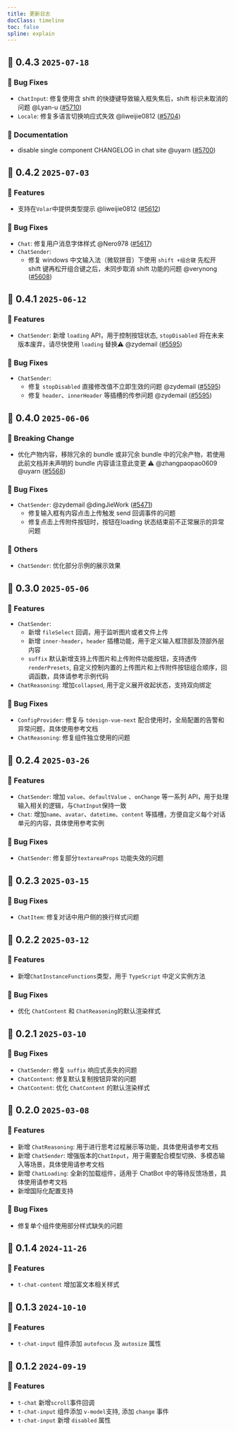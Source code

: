 ```yaml
---
title: 更新日志
docClass: timeline
toc: false
spline: explain
---
```


## 🌈 0.4.3 `2025-07-18` 

### 🐞 Bug Fixes
- `ChatInput`: 修复使用含 shift 的快捷键导致输入框失焦后，shift 标识未取消的问题 @Lyan-u ([#5710](https://github.com/Tencent/tdesign-vue-next/pull/5710))
- `Locale`: 修复多语言切换响应式失效 @liweijie0812 ([#5704](https://github.com/Tencent/tdesign-vue-next/pull/5704))

### 📝 Documentation
- disable single component CHANGELOG in chat site @uyarn ([#5700](https://github.com/Tencent/tdesign-vue-next/pull/5700))


## 🌈 0.4.2 `2025-07-03` 

### 🚀 Features
- 支持在`Volar`中提供类型提示 @liweijie0812 ([#5612](https://github.com/Tencent/tdesign-vue-next/pull/5612))

### 🐞 Bug Fixes
- `Chat`: 修复用户消息字体样式 @Nero978  ([#5617](https://github.com/Tencent/tdesign-vue-next/pull/5617))
- `ChatSender`: 
  - 修复 windows 中文输入法（微软拼音）下使用 `shift +组合键` 先松开 shift 键再松开组合键之后，未同步取消 shift 功能的问题 @verynong ([#5608](https://github.com/Tencent/tdesign-vue-next/pull/5608))

## 🌈 0.4.1 `2025-06-12` 

### 🚀 Features
- `ChatSender`: 新增 `loading` API，用于控制按钮状态,  `stopDisabled` 将在未来版本废弃，请尽快使用 `loading` 替换⚠️ @zydemail ([#5595](https://github.com/Tencent/tdesign-vue-next/pull/5595))

### 🐞 Bug Fixes
- `ChatSender`: 
  - 修复 `stopDisabled` 直接修改值不立即生效的问题 @zydemail ([#5595](https://github.com/Tencent/tdesign-vue-next/pull/5595))
  - 修复 `header`、`innerHeader` 等插槽的传参问题 @zydemail ([#5595](https://github.com/Tencent/tdesign-vue-next/pull/5595))


## 🌈 0.4.0 `2025-06-06` 
### 🚨 Breaking Change
- 优化产物内容，移除冗余的 bundle 或非冗余 bundle 中的冗余产物，若使用此前文档并未声明的 bundle 内容请注意此变更 ⚠️ @zhangpaopao0609 @uyarn ([#5568](https://github.com/Tencent/tdesign-vue-next/pull/5568))

### 🐞 Bug Fixes

- `ChatSender`: @zydemail  @dingJieWork ([#5471](https://github.com/Tencent/tdesign-vue-next/pull/5471))
   - 修复输入框有内容点击上传触发 send 回调事件的问题 
   - 修复点击上传附件按钮时，按钮在loading 状态结束前不正常展示的异常问题

###  🚧 Others

- `ChatSender`: 优化部分示例的展示效果


## 🌈 0.3.0 `2025-05-06`

### 🚀 Features

- `ChatSender`:
  - 新增 `fileSelect` 回调，用于监听图片或者文件上传
  - 新增 `inner-header`，`header` 插槽功能，用于定义输入框顶部及顶部外层内容
  - `suffix` 默认新增支持上传图片和上传附件功能按钮，支持透传 `renderPresets`, 自定义控制内置的上传图片和上传附件按钮组合顺序，回调函数，具体请参考示例代码
- `ChatReasoning`: 增加`collapsed`, 用于定义展开收起状态，支持双向绑定

### 🐞 Bug Fixes

- `ConfigProvider`: 修复与 `tdesign-vue-next` 配合使用时，全局配置的告警和异常问题，具体使用参考文档
- `ChatReasoning`: 修复组件独立使用的问题

## 🌈 0.2.4 `2025-03-26`

### 🚀 Features

- `ChatSender`: 增加 `value`、`defaultValue` 、`onChange` 等一系列 API，用于处理输入相关的逻辑，与`ChatInput`保持一致
- `Chat`: 增加`name`、`avatar`、`datetime`、`content` 等插槽，方便自定义每个对话单元的内容，具体使用参考实例

### 🐞 Bug Fixes

- `ChatSender`: 修复部分`textareaProps` 功能失效的问题

## 🌈 0.2.3 `2025-03-15`

### 🐞 Bug Fixes

- `ChatItem`: 修复对话中用户侧的换行样式问题

## 🌈 0.2.2 `2025-03-12`

### 🚀 Features

- 新增`ChatInstanceFunctions`类型，用于 `TypeScript` 中定义实例方法

### 🐞 Bug Fixes

- 优化 `ChatContent` 和 `ChatReasoning`的默认渲染样式

## 🌈 0.2.1 `2025-03-10`

### 🐞 Bug Fixes

- `ChatSender`: 修复 `suffix` 响应式丢失的问题
- `ChatContent`: 修复默认复制按钮异常的问题
- `ChatContent`: 优化 `ChatContent` 的默认渲染样式

## 🌈 0.2.0 `2025-03-08`

### 🚀 Features

- 新增 `ChatReasoning`: 用于进行思考过程展示等功能，具体使用请参考文档
- 新增 `ChatSender`: 增强版本的`ChatInput`，用于需要配合模型切换、多模态输入等场景，具体使用请参考文档
- 新增 `ChatLoading`: 全新的加载组件，适用于 ChatBot 中的等待反馈场景，具体使用请参考文档
- 新增国际化配置支持

### 🐞 Bug Fixes

- 修复单个组件使用部分样式缺失的问题

## 🌈 0.1.4 `2024-11-26`

### 🚀 Features

- `t-chat-content` 增加富文本相关样式

## 🌈 0.1.3 `2024-10-10`

### 🚀 Features

- `t-chat-input` 组件添加 `autofocus` 及 `autosize` 属性

## 🌈 0.1.2 `2024-09-19`

### 🚀 Features

- `t-chat` 新增`scroll`事件回调
- `t-chat-input` 组件添加 `v-model`支持, 添加 `change` 事件
- `t-chat-input` 新增 `disabled` 属性
